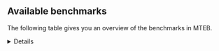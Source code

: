 ## Available benchmarks
The following table gives you an overview of the benchmarks in MTEB.

<details>

<!-- This allows the table to be autogenerated in the future: -->
<!-- BENCHMARKS TABLE START -->

| Name | Leaderboard name | # Tasks | Task Types | Domains | Languages |
|------|------------------|---------|------------|---------|-----------|
| [BEIR](https://arxiv.org/abs/2104.08663) | BEIR | 15 | Retrieval: 15 | [Reviews, Encyclopaedic, Written, Government, Financial, News, Web, Non-fiction, Academic, Medical, Blog, Social, Programming] | eng |
| [BEIR-NL](https://arxiv.org/abs/2412.08329) | BEIR-NL | 15 | Retrieval: 15 | [Encyclopaedic, Written, Web, Non-fiction, Academic, Medical] | nld |
| [BRIGHT](https://brightbenchmark.github.io/) | BRIGHT | 1 | Retrieval: 1 | [Written, Non-fiction] | eng |
| [BRIGHT (long)](https://brightbenchmark.github.io/) | BRIGHT (long) | 1 | Retrieval: 1 | [Written, Non-fiction] | eng |
| [BuiltBench(eng)](https://arxiv.org/abs/2411.12056) | BuiltBench(eng) | 4 | Clustering: 2, Retrieval: 1, Reranking: 1 | [Engineering, Written] | eng |
| [ChemTEB](https://arxiv.org/abs/2412.00532) | Chemical | 27 | BitextMining: 1, Classification: 17, Clustering: 2, PairClassification: 5, Retrieval: 2 | [Chemistry] | por,zho,eng,jpn,kor,spa,msa,hin,fra,ces,deu,tur,nld |
| [CoIR](https://github.com/CoIR-team/coir) | Code Information Retrieval | 10 | Retrieval: 10 | [Written, Programming] | java,javascript,c++,ruby,sql,php,go,eng,python |
| [CodeRAG](https://arxiv.org/abs/2406.14497) | CodeRAG | 4 | Reranking: 4 | [Programming] | python |
| [Encodechka](https://github.com/avidale/encodechka) | Encodechka | 7 | STS: 2, Classification: 4, PairClassification: 1 | [Written, Government, News, Web, Non-fiction, Fiction, Social] | rus |
| [FollowIR](https://arxiv.org/abs/2403.15246) | Instruction Following | 3 | InstructionRetrieval: 3 | [News, Written] | eng |
| [LongEmbed](https://arxiv.org/abs/2404.12096v2) | Long-context Retrieval | 6 | Retrieval: 6 | [Spoken, Written, Encyclopaedic, Non-fiction, Academic, Fiction, Blog] | eng |
| [MIEB(Img)](https://arxiv.org/abs/2504.10471) | Image only | 49 | Any2AnyRetrieval: 15, ImageClassification: 22, ImageClustering: 5, VisualSTS(eng): 5, VisualSTS(multi): 2 | [Reviews, Spoken, Encyclopaedic, Scene, Written, News, Web, Non-fiction, Medical, Blog, Social] | por,rus,eng,cmn,spa,kor,ara,ita,fra,pol,deu,tur,nld |
| [MIEB(Multilingual)](https://arxiv.org/abs/2504.10471) | Image-Text, Multilingual | 130 | ImageClassification: 22, ImageClustering: 5, ZeroShotClassification: 23, VisionCentricQA: 6, Compositionality: 7, VisualSTS(eng): 7, Any2AnyRetrieval: 45, DocumentUnderstanding: 10, Any2AnyMultilingualRetrieval: 3, VisualSTS(multi): 2 | [Reviews, Spoken, Encyclopaedic, Scene, Written, News, Constructed, Web, Non-fiction, Academic, Medical, Blog, Social] | zho,por,fin,kor,hrv,ell,quz,swa,est,hin,hun,heb,fra,pol,ron,nld,rus,ind,spa,ita,fas,tha,fil,bul,ces,deu,tur,swe,cmn,dan,jpn,ara,ukr,nor,tel,ben,vie,eng,mri |
| [MIEB(eng)](https://arxiv.org/abs/2504.10471) | Image-Text, English | 125 | ImageClassification: 22, ImageClustering: 5, ZeroShotClassification: 23, VisionCentricQA: 6, Compositionality: 7, VisualSTS(eng): 7, Any2AnyRetrieval: 45, DocumentUnderstanding: 10 | [Reviews, Spoken, Encyclopaedic, Scene, Written, News, Constructed, Web, Non-fiction, Academic, Medical, Blog, Social] | eng |
| [MIEB(lite)](https://arxiv.org/abs/2504.10471) | Image-Text, Lite | 51 | ImageClassification: 8, ImageClustering: 2, ZeroShotClassification: 7, VisionCentricQA: 5, Compositionality: 6, VisualSTS(eng): 2, VisualSTS(multi): 2, Any2AnyRetrieval: 11, DocumentUnderstanding: 6, Any2AnyMultilingualRetrieval: 2 | [Reviews, Spoken, Encyclopaedic, Scene, Written, News, Web, Non-fiction, Academic, Medical, Blog, Social] | por,zho,fin,kor,hrv,ell,quz,swa,est,hin,hun,heb,fra,pol,ron,nld,rus,ind,spa,ita,fas,tha,fil,bul,ces,deu,tur,swe,cmn,dan,jpn,ara,ukr,nor,tel,ben,vie,eng,mri |
| [MINERSBitextMining](https://arxiv.org/pdf/2406.07424) | MINERSBitextMining | 7 | BitextMining: 7 | [Reviews, Social, Written] | bjn,fin,pes,gsw,tam,ell,mon,kaz,min,epo,oci,uig,fra,pol,bos,uzb,nld,rus,gla,tur,swe,yor,zsm,bhp,cmn,nij,dan,hau,tzl,cym,pam,amh,ben,tel,eng,nob,cha,ang,gle,slk,ceb,fao,arz,hun,ace,mar,kur,bug,lvs,nds,ron,tat,ind,spa,tgl,afr,swg,xho,jpn,awa,urd,hye,lat,mkd,war,isl,bre,fry,arq,tuk,khm,lfn,wuu,mui,ast,swh,kzj,kat,sqi,heb,rej,slv,bbc,hsb,pms,bel,ibo,cat,ita,ile,ces,max,ina,ara,ukr,mhr,vie,mad,por,ban,kor,pcm,jav,hrv,aze,sun,yue,dsb,glg,ber,eus,est,abs,kab,lit,nov,hin,mak,yid,csb,tha,bew,bul,deu,orv,mal,nno,cbk,ido,cor,srp,dtp |
| MTEB(Code, v1) | Code | 12 | Retrieval: 12 | [Written, Programming] | java,swift,javascript,typescript,rust,shell,go,ruby,c,sql,php,c++,eng,scala,python |
| MTEB(Europe, v1) | European | 74 | BitextMining: 7, Classification: 21, Clustering: 8, Retrieval: 15, InstructionRetrieval: 3, MultilabelClassification: 2, PairClassification: 6, Reranking: 3, STS: 9 | [Spoken, Government, Medical, Social, Programming, Legal, News, Blog, Written, Encyclopaedic, Financial, Subtitles, Constructed, Web, Fiction, Religious, Reviews, Non-fiction, Academic] | por,fin,isl,nob,hrv,ell,gle,slk,lav,eus,mlt,est,fao,lit,hun,slv,fra,pol,ron,nld,spa,ita,bul,ces,deu,swe,nno,dan,rom,eng |
| MTEB(Indic, v1) | Indic | 23 | BitextMining: 4, Clustering: 1, Classification: 13, PairClassification: 1, Retrieval: 2, Reranking: 1, STS: 1 | [Reviews, Spoken, Government, Written, Encyclopaedic, News, Constructed, Web, Non-fiction, Fiction, Religious, Social, Legal] | guj,mai,nep,tam,bgc,ory,sat,asm,npi,snd,hin,mar,kan,bho,pan,mup,san,boy,doi,brx,bod,gom,mwr,hne,mal,kas,pus,raj,awa,gbm,tel,ben,urd,eng,mni |
| MTEB(Law, v1) | Legal | 8 | Retrieval: 8 | [Written, Legal] | zho,deu,eng |
| MTEB(Medical, v1) | Medical | 12 | Retrieval: 9, Clustering: 2, Reranking: 1 | [Written, Government, Web, Non-fiction, Academic, Medical] | zho,rus,cmn,spa,kor,ara,fra,pol,vie,eng |
| MTEB(Multilingual, v1) | Multilingual | 132 | BitextMining: 13, Classification: 43, Clustering: 17, Retrieval: 18, InstructionRetrieval: 3, MultilabelClassification: 5, PairClassification: 11, Reranking: 6, STS: 16 | [Spoken, Government, Medical, Social, Programming, Legal, News, Blog, Written, Encyclopaedic, Financial, Subtitles, Constructed, Web, Fiction, Religious, Entertainment, Reviews, Non-fiction, Academic] | zho,iws,nep,mkj,cot,tku,mbs,dob,ell,rwo,hub,mlh,msk,nii,cor,agm,min,wnu,ata,kue,nab,bkq,als,mgw,kir,oci,chz,fuc,gfk,mbt,kyz,bos,kan,kmb,amo,nld,wim,for,agg,piu,gla,bmh,tcs,boy,apu,arb,kyg,tah,aai,zad,fon,myu,top,daa,myw,maj,jvn,zsm,ven,tif,zga,esk,hau,mag,raj,boj,suz,msc,mcr,rmc,ign,sny,wmt,eng,cbs,ayr,mps,tbo,cut,tof,nob,wiv,mxq,zai,tgp,kos,kek,ang,hbo,blz,kbq,zlm,swa,tue,nho,nuy,mxb,ceb,cle,gup,quc,fao,apz,hun,huu,gnn,bho,bvd,nss,ron,sua,tat,gof,gum,cpy,ong,cme,spa,zpc,kgp,mwe,huv,mqb,mam,bhl,mto,myy,tbf,ote,gmv,tnn,bmr,fij,awa,gbm,yut,azz,lat,amp,yap,hye,otm,viv,kpx,emi,ary,gdn,tpt,gnw,hla,fur,isl,nhe,bgc,cwe,amu,mui,azg,muy,asm,bhg,mxt,mva,gym,lmo,kea,ots,vid,bbc,kiw,cab,zat,nqo,bef,qxn,yuw,cbv,chv,bao,kmo,ces,ter,abx,hne,row,ikk,jao,tte,vec,bjz,fuf,cgc,ewe,ukr,kto,kin,spm,mca,vie,quh,amn,gux,naf,rmy,roo,por,wos,grn,kpw,ape,cya,msb,msm,pcm,sun,clu,lex,mlp,hch,ppo,tpa,glg,hmn,aaz,gvc,aii,agd,snd,ksj,nhg,nde,sag,kkl,mak,cuc,pma,cnl,shp,ckb,qvc,prs,tvk,uli,qvn,zaj,doi,mox,gom,bjv,mau,dik,mie,nak,aby,zpo,yle,ksr,ixl,ttc,mwf,lim,mal,amf,zul,yaq,mib,cbk,car,mna,ido,ake,mpj,smo,kwj,xla,pes,azj,sbk,bjr,run,khs,ubu,kaz,mon,faa,imo,adz,tnc,sat,nas,kbp,dad,tiw,bzh,cak,spy,fra,ycn,otn,bmu,tuo,sey,spl,wol,yaa,aui,lua,beo,zsr,sna,spp,tuc,ghs,sus,awx,srm,nko,wer,yor,urb,cmn,dan,avt,cbr,aly,alq,bba,qxh,sri,hvn,cym,tel,ben,pam,som,sin,bss,kdl,wbp,urt,acf,taq,bdd,cpc,mti,tbg,gle,llg,mop,bki,hmo,isn,nys,zab,ffm,khz,mgc,jni,arz,fuv,mar,jae,ded,qve,ndj,bug,maz,ntp,jic,cax,usa,yml,kon,bsn,djr,bam,bkd,brx,cta,tav,amr,kmh,msa,snc,kje,mks,okv,qup,alp,ars,mhl,cjv,hat,pls,lin,cnt,nsn,tke,urd,zpz,iou,mkd,zas,mri,cni,knv,bvr,hns,aoj,guh,agu,wuu,qxo,swh,chq,ian,dhg,knf,poy,aak,atg,bqc,tac,amx,bbb,ura,kat,rej,far,mgh,aso,knc,bel,cof,ibo,cat,uzn,svk,mcd,nhr,tir,qub,apr,dif,arn,glk,cbt,max,ebk,ina,ara,lcm,taj,klt,nor,ipi,mcf,mad,hix,tum,ino,gul,sps,guj,zac,kor,jav,hrv,maa,tod,mek,bgs,yue,opm,qul,aon,buk,cao,mil,snp,kqc,gvf,srq,kne,kab,nov,hin,toc,nif,dgr,etr,yka,pwg,quy,qvz,kyc,stp,ncj,csb,tpi,luo,wap,knj,cbu,yby,too,bul,mwr,tlf,srd,hus,dwr,mit,mig,srn,amm,pag,nin,yva,sll,shn,srp,ngp,kqw,cub,mpm,mni,bjn,fin,ptp,ndg,pao,mwp,zca,hto,tam,zos,cth,lww,apb,kyq,nou,tim,fil,gai,epo,snx,bjk,mbb,glv,gaz,hlt,plt,dzo,shi,pol,wnc,myk,uzb,obo,pap,zaw,gun,rus,san,bbr,noa,eri,maq,bod,chf,otq,gyr,nop,bzd,geb,ken,swe,mxp,waj,bqp,zav,uvh,arp,pib,sco,lbk,apc,reg,sbe,zia,umb,mey,cap,klv,sgb,abt,cpa,gah,npl,mya,gub,awb,slk,lav,kup,atd,ese,rug,cuk,ace,lgl,mio,meu,nds,cac,xed,nhu,zap,mup,crh,ind,med,acu,rop,ssx,plu,lus,afr,tyv,cbc,wsk,ssw,bsp,uri,xho,kze,tmd,kmr,aoi,mcp,ncl,aer,not,haw,sja,crx,uvl,acm,war,szl,rkb,qwh,bem,bch,nch,zpv,tpz,ikw,cjo,tgo,chk,wiu,aom,bsj,tsw,caa,ncu,emp,slv,kmu,lao,amk,nvm,wbi,udu,mbl,beu,kwd,crn,bon,pjt,tna,mic,cco,ile,snn,quf,nhi,lug,pir,mmx,ulk,kgf,csy,nus,nhy,tiy,mhr,mle,ood,orm,rom,xon,dtp,kjs,kwf,pri,zpm,hop,mjc,ssg,ban,lac,blw,twi,aze,boa,awk,ory,dsb,ydd,ber,nna,mlt,nyu,abs,kdc,mux,kud,kik,lit,zaa,leu,ctu,rai,meq,ziw,dov,tet,mvn,wat,kgk,yon,miz,ktm,mqj,aey,bak,tha,guo,anh,bew,xav,deu,ltg,atb,tzo,orv,acq,soq,kvn,kbh,ntu,yal,kas,mos,nno,krc,box,tuf,pio,xtm,wro,zam,arl,mlg,ctp,nij,xbi,cui,fai,tbc,gsw,gam,kpr,mzz,qvm,cso,kmk,zao,kvg,poe,bps,big,xtd,kaq,mbj,nbq,kam,soy,cpb,wal,uig,tnp,apw,bzj,gaw,ssd,zty,jid,ngu,nca,fuh,gwi,kqa,seh,shj,cjk,prf,mco,kbc,ztq,sue,aau,hui,rgu,agn,cux,sbs,tur,yre,toj,nya,inb,kms,mbc,mpt,bgt,bhp,sab,dyu,byx,tzl,rro,bxh,amh,gvs,agr,kql,ton,aeb,kac,kpj,cmo,zar,enq,cha,dgc,mpp,kkc,mav,yss,sgz,yuj,smk,kur,tew,lvs,bco,lid,pab,upv,zpq,caf,yad,tgl,anv,usp,ruf,mwc,auy,kew,mpx,kyf,vmy,gui,cbi,xsi,nso,swg,pad,azb,bjp,kpf,xnn,jiv,jpn,txu,tzm,mih,nnq,sah,met,zpl,ptu,att,qvh,dop,tbz,bnp,swp,cop,qvw,ajp,bre,tee,fry,arq,kqf,tuk,pbt,aka,ubr,mbh,tdt,khm,wed,mmo,lfn,ast,acr,nhw,sxb,tsn,kzj,gdr,npi,nwi,sqi,agt,heb,nfa,pms,hsb,ntj,auc,khk,bkx,ita,eko,dji,tca,zyp,ame,bea,tzj,mdy,gvn,tnk,sot,pus,mcq,mcb,mkn,kde,mee,byr,scn,aia,chd,con,omw,cav,poi,dwy,tcz,urw,mai,bmk,ilo,mkl,qvs,tfr,tso,bus,ksd,gng,cek,lij,eus,lbb,ltz,ons,dah,dgz,txq,dww,est,wrk,yid,are,taw,div,pan,fue,sim,zpu,kmg,wln,wuv,jac,apn,msy,pah,mir,fas,kwi,heg,kiz,tgk,kpg,wmw,djk,bpr,trc,wrs,cpu,lif,yrb,grc,mph,poh,hot,nlg,pon,tos,kbm |
| [MTEB(Scandinavian, v1)](https://kennethenevoldsen.github.io/scandinavian-embedding-benchmark/) | Scandinavian | 28 | BitextMining: 2, Classification: 13, Retrieval: 7, Clustering: 6 | [Reviews, Spoken, Written, Encyclopaedic, Government, News, Web, Non-fiction, Fiction, Blog, Social, Legal] | nno,nob,isl,dan,fao,swe |
| [MTEB(cmn, v1)](https://github.com/FlagOpen/FlagEmbedding/tree/master/research/C_MTEB) | Chinese | 32 | Retrieval: 8, Reranking: 4, PairClassification: 2, Clustering: 4, STS: 7, Classification: 7 | [Government, Written, Financial, Non-fiction, Academic, Medical, Entertainment] | cmn |
| [MTEB(deu, v1)](https://arxiv.org/html/2401.02709v1) | German | 19 | Classification: 6, Clustering: 4, PairClassification: 2, Reranking: 1, Retrieval: 4, STS: 2 | [Reviews, Spoken, Written, Encyclopaedic, News, Web, Non-fiction, Legal] | deu |
| MTEB(eng, v1) | English Legacy | 56 | Classification: 12, Retrieval: 15, Clustering: 11, Reranking: 4, STS: 10, PairClassification: 3, Summarization: 1 | [Reviews, Spoken, Written, Encyclopaedic, Government, Financial, News, Web, Non-fiction, Academic, Medical, Blog, Social, Programming] | eng |
| MTEB(eng, v2) | English | 41 | Retrieval: 10, Clustering: 8, Reranking: 2, STS: 9, Classification: 8, PairClassification: 3, Summarization: 1 | [Reviews, Spoken, Written, Encyclopaedic, Financial, News, Web, Non-fiction, Academic, Medical, Blog, Social, Programming] | eng |
| MTEB(fas, beta) | Farsi (BETA) | 60 | Classification: 18, Clustering: 5, PairClassification: 8, Reranking: 2, Retrieval: 21, STS: 3, BitextMining: 3 | [Reviews, Spoken, Written, Encyclopaedic, News, Web, Academic, Blog, Medical, Religious, Social] | fas |
| [MTEB(fra, v1)](https://arxiv.org/abs/2405.20468) | French | 25 | Classification: 6, Clustering: 7, PairClassification: 1, Reranking: 2, Retrieval: 5, STS: 3, Summarization: 1 | [Reviews, Spoken, Encyclopaedic, Written, News, Web, Non-fiction, Academic, Social, Legal] | eng,fra |
| [MTEB(jpn, v1)](https://github.com/sbintuitions/JMTEB) | Japanese | 16 | Clustering: 2, Classification: 4, STS: 2, PairClassification: 1, Retrieval: 6, Reranking: 1 | [Reviews, Spoken, Written, Encyclopaedic, News, Web, Non-fiction, Academic] | jpn |
| MTEB(kor, v1) | Korean | 6 | Classification: 1, Reranking: 1, Retrieval: 2, STS: 2 | [Reviews, Spoken, Encyclopaedic, Written, News, Web] | kor |
| [MTEB(pol, v1)](https://arxiv.org/abs/2405.10138) | Polish | 17 | Classification: 7, Clustering: 3, PairClassification: 4, STS: 3 | [Reviews, Spoken, Written, News, Web, Non-fiction, Academic, Fiction, Social, Legal] | pol |
| [MTEB(rus, v1)](https://aclanthology.org/2023.eacl-main.148/) | Russian | 23 | Classification: 9, Clustering: 3, MultilabelClassification: 2, PairClassification: 1, Reranking: 2, Retrieval: 3, STS: 3 | [Reviews, Spoken, Written, Encyclopaedic, News, Web, Academic, Blog, Social] | rus |
| [NanoBEIR](https://huggingface.co/collections/zeta-alpha-ai/nanobeir-66e1a0af21dfd93e620cd9f6) | NanoBEIR | 13 | Retrieval: 13 | [Written, Encyclopaedic, News, Web, Non-fiction, Academic, Medical, Social] | eng |
| [RAR-b](https://arxiv.org/abs/2404.06347) | Reasoning retrieval | 17 | Retrieval: 17 | [Written, Encyclopaedic, Programming] | eng |

<!-- BENCHMARKS TABLE END -->
